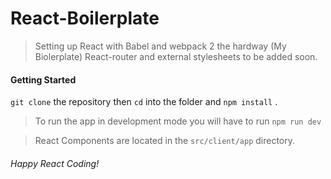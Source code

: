 # React-Boilerplate

> Setting up React with Babel and webpack 2 the hardway (My Biolerplate)
> React-router and external stylesheets to be added soon.

#### Getting Started

```git clone``` the repository then ```cd``` into the folder and ```npm install``` .
> To run the app in development mode you will have to run
> ```npm run dev```

> React Components are located in the ```src/client/app``` directory.


###### Happy React Coding!